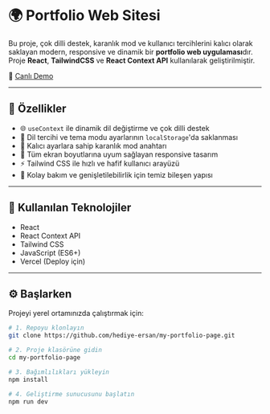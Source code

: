 # 🌍 Portfolio Web Sitesi

Bu proje, çok dilli destek, karanlık mod ve kullanıcı tercihlerini kalıcı olarak saklayan modern, responsive ve dinamik bir **portfolio web uygulaması**dır. Proje **React**, **TailwindCSS** ve **React Context API** kullanılarak geliştirilmiştir.

🔗 [Canlı Demo](https://my-page-rho-ochre.vercel.app/)

---

## 🚀 Özellikler

- 🌐 `useContext` ile dinamik dil değiştirme ve çok dilli destek  
- 💾 Dil tercihi ve tema modu ayarlarının `localStorage`'da saklanması  
- 🌙 Kalıcı ayarlara sahip karanlık mod anahtarı  
- 📱 Tüm ekran boyutlarına uyum sağlayan responsive tasarım  
- ⚡ Tailwind CSS ile hızlı ve hafif kullanıcı arayüzü  
- 🔧 Kolay bakım ve genişletilebilirlik için temiz bileşen yapısı  

---

## 🧰 Kullanılan Teknolojiler

- React  
- React Context API  
- Tailwind CSS  
- JavaScript (ES6+)  
- Vercel (Deploy için)  

---

## ⚙️ Başlarken

Projeyi yerel ortamınızda çalıştırmak için:

```bash
# 1. Repoyu klonlayın
git clone https://github.com/hediye-ersan/my-portfolio-page.git

# 2. Proje klasörüne gidin
cd my-portfolio-page

# 3. Bağımlılıkları yükleyin
npm install

# 4. Geliştirme sunucusunu başlatın
npm run dev
